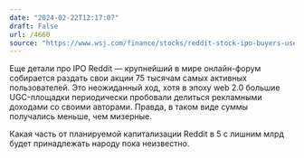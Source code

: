 ```yaml
---
date: "2024-02-22T12:17:07"
draft: False
url: /4660
source: "https://www.wsj.com/finance/stocks/reddit-stock-ipo-buyers-users-58744446"
---
```


Еще детали про IPO Reddit — крупнейший в мире онлайн-форум собирается раздать свои акции 75 тысячам самых активных пользователей. Это неожиданный ход, хотя в эпоху web 2.0 большие UGC-площадки периодически пробовали делиться рекламными доходами со своими авторами. Правда, в таком виде суммы получались меньше, чем мизерные. 

Какая часть от планируемой капитализации Reddit в 5 с лишним млрд будет принадлежать народу пока неизвестно.
